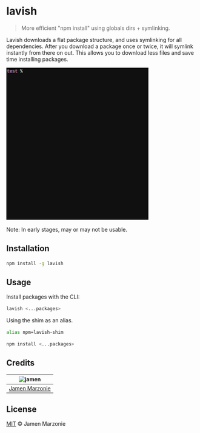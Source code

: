 # lavish
> More efficient "npm install" using globals dirs + symlinking.

Lavish downloads a flat package structure, and uses symlinking for all dependencies.  After you download a package once or twice, it will symlink instantly from there on out.  This allows you to download less files and save time installing packages.

![Usage][usage-gif]

Note: In early stages, may or may not be usable.

## Installation
```sh
npm install -g lavish
```

## Usage
Install packages with the CLI:
```sh
lavish <...packages>
```

Using the shim as an alias.
```sh
alias npm=lavish-shim
```
```sh
npm install <...packages>
```

## Credits
| ![jamen][avatar] |
|:---:|
| [Jamen Marzonie][github] |

## License
[MIT](LICENSE) &copy; Jamen Marzonie

[avatar]: https://avatars.githubusercontent.com/u/6251703?v=3&s=125
[github]: https://github.com/jamen
[usage-gif]: docs/usage.gif
